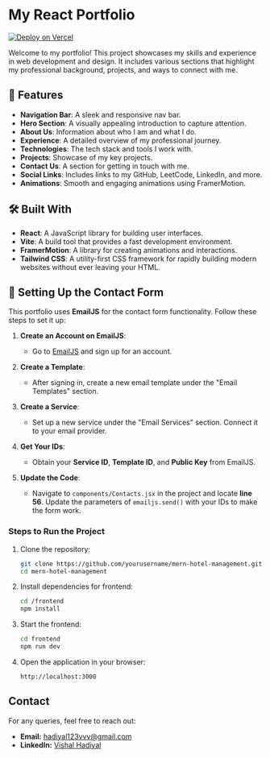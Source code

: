 # My React Portfolio
[![Deploy on Vercel](https://img.shields.io/badge/Live%20Demo-Vercel-blue)](https://my-portfolio-swart-five-82.vercel.app/)

Welcome to my portfolio! This project showcases my skills and experience in web development and design. It includes various sections that highlight my professional background, projects, and ways to connect with me.

## 🚀 Features

- **Navigation Bar**: A sleek and responsive nav bar.
- **Hero Section**: A visually appealing introduction to capture attention.
- **About Us**: Information about who I am and what I do.
- **Experience**: A detailed overview of my professional journey.
- **Technologies**: The tech stack and tools I work with.
- **Projects**: Showcase of my key projects.
- **Contact Us**: A section for getting in touch with me.
- **Social Links**: Includes links to my GitHub, LeetCode, LinkedIn, and more.
- **Animations**: Smooth and engaging animations using FramerMotion.

## 🛠️ Built With

- **React**: A JavaScript library for building user interfaces.
- **Vite**: A build tool that provides a fast development environment.
- **FramerMotion**: A library for creating animations and interactions.
- **Tailwind CSS**: A utility-first CSS framework for rapidly building modern websites without ever leaving your HTML.

## 📨 Setting Up the Contact Form

This portfolio uses **EmailJS** for the contact form functionality. Follow these steps to set it up:

1. **Create an Account on EmailJS**:
   - Go to [EmailJS](https://www.emailjs.com) and sign up for an account.

2. **Create a Template**:
   - After signing in, create a new email template under the "Email Templates" section.

3. **Create a Service**:
   - Set up a new service under the "Email Services" section. Connect it to your email provider.

4. **Get Your IDs**:
   - Obtain your **Service ID**, **Template ID**, and **Public Key** from EmailJS.

5. **Update the Code**:
   - Navigate to `components/Contacts.jsx` in the project and locate **line 56**. Update the parameters of `emailjs.send()` with your IDs to make the form work.
  
### Steps to Run the Project

1. Clone the repository:
   ```sh
   git clone https://github.com/yourusername/mern-hotel-management.git
   cd mern-hotel-management
   
2. Install dependencies for frontend:
   ```sh
   cd /frontend
   npm install
   
3. Start the frontend:
   ```sh
   cd frontend
   npm run dev
   ```
6. Open the application in your browser:
   ```
   http://localhost:3000
   ```
## Contact
For any queries, feel free to reach out:
- **Email:** hadiyal123vvv@gmail.com
- **LinkedIn:** [Vishal Hadiyal](https://www.linkedin.com/in/vishal-hadiyal/)
